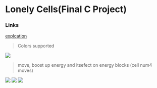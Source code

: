 

# Lonely Cells(Final C Project)

### Links

[explcation](https://github.com/neginkheirmand/C-FinalProject/raw/master/FinalProject.pdf)

> Colors supported

![](https://github.com/neginkheirmand/C-FinalProject/blob/master/examples/1-move.png)


> move, boost up energy and itsefect on energy blocks (cell num4 moves)

![](https://github.com/neginkheirmand/C-FinalProject/blob/master/examples/1-move.png)
![](https://github.com/neginkheirmand/C-FinalProject/blob/master/examples/2-boostUp.png)
![](https://github.com/neginkheirmand/C-FinalProject/blob/master/examples/3-changeInTheBlockEnergy.png)
